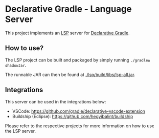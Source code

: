 # Declarative Gradle - Language Server

This project implements an [LSP](https://microsoft.github.io/language-server-protocol/) server for [Declarative Gradle](https://declarative.gradle.org/).

## How to use?

The LSP project can be built and packaged by simply running `./gradlew shadowJar`.

The runnable JAR can then be found at [./lsp/build/libs/lsp-all.jar](./lsp/build/libs/lsp-all.jar).

## Integrations

This server can be used in the integrations below:
 - VSCode: https://github.com/gradle/declarative-vscode-extension
 - Buildship (Eclipse): https://github.com/hegyibalint/buildship

Please refer to the respective projects for more information on how to use the LSP server.
